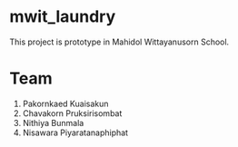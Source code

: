 # mwit_laundry
This project is prototype in Mahidol Wittayanusorn School.
# Team
1. Pakornkaed Kuaisakun
2. Chavakorn Pruksirisombat
3. Nithiya Bunmala
4. Nisawara Piyaratanaphiphat
